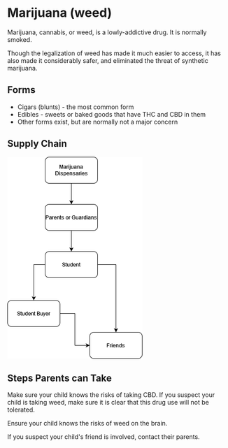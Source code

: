 # Marijuana (weed)

Marijuana, cannabis, or weed, is a lowly-addictive drug. It is normally smoked.

Though the legalization of weed has made it much easier to access, it has also made it considerably safer, and eliminated the threat of synthetic marijuana.

## Forms

* Cigars (blunts) - the most common form
* Edibles - sweets or baked goods that have THC and CBD in them
* Other forms exist, but are normally not a major concern

## Supply Chain

![supply chain of cbd](./img/cbd-sc.png)

## Steps Parents can Take

Make sure your child knows the risks of taking CBD. If you suspect your child is taking weed, make sure it is clear that this drug use will not be tolerated.

Ensure your child knows the risks of weed on the brain.

If you suspect your child's friend is involved, contact their parents.
